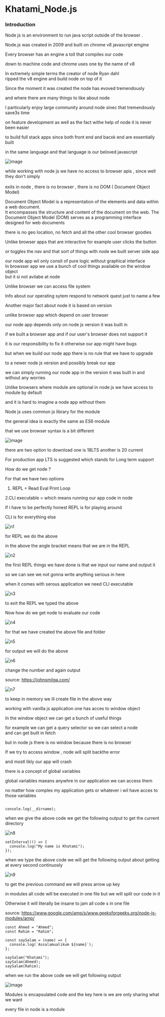 # Khatami_Node.js

### Introduction

Node js is an environment to run java script outside of the browser .<br>

Node.js was created in 2009 and built on chrome v8 javascript emgine <br>

Every browser has an engine a toll that compiles our code <br>

down to machine code and chrome uses one by the name of v8 <br>

In extremely simple terms the creator of node Ryan dahl <br>
 ripped the v8 engine and build node on top of it <br>

 Since the moment it was created the node has evoved tremendously <br>

 and where there are many things to like about node <br>

 I particularly enjoy large community around node sinec that tremendously save3s time <br>

 on feature development as well as the fact withe help of node it is never been easier <br>

 to build full stack apps since both front end and bacxk end are essentially built  <br>

 in the same language and that language is our beloved javascript <br>

![image](https://github.com/C191068/Khatami_Node.js/assets/89090776/109abdd4-62bc-422a-8908-f4ad77da3b6c)

 
while working with node js we have no access to browser apis , since well they don't simply <br>
\
exits in node , there is no browser , there is no DOM ( Document Object Model)  <br>

Document Object Model is a representation of the elements and data within a web document.<br>
It encompasses the structure and content of the document on the web. The Document Object Model (DOM) serves as a programming interface designed for web documents <br>
 
there is no geo location, no fetch and all the other cool browser goodies   <br>

Unlike browser apps that are interactive for example user clicks the button <br>

or toggles the nav and that sort of things with node we built server side app <br>

our node app wil only consit of pure logic without graphical interface <br>
 In browsser app we use a bunch of cool things available on the window object  <br>
but it si not avilabe at node <br>

Unlike browser we can access file system <br>

Info about our operating sytem respond to network quest just to name a few <br>

Another major fact about node it is based on version <br>

unlike browser app which depend on user browser <br>

our node app depends only on node js version it was built in  <br>

if we built a browser app and if our user's browser does not support it <br>

it is our responsibility to fix it otherwise our app might have bugs  <br>

but when we build our node app there is no rule that we have to upgrade <br>

to a newer node js version and possibly break our app  <br>

we can simply running our node app in the version it was built in and without any worries  <br>

Unlike browsers where module are optional in node js we have access to module by default <br>

and it is hard to imagine a node app without them <br>

Node js uses common js library for the module 

the general idea is exactly the same as ES6 module <br>

that we use browser syntax is a bit different <br>

![image](https://github.com/C191068/Khatami_Node.js/assets/89090776/0ee4033d-55de-4abf-ad95-e09564c5a470)

there are two option to download one is 18LTS another is 20 current <br>

For production app LTS is suggested which stands for Long term support <br>


How do we get node ? <br>

For that we have two options <br>

1. REPL = Read Eval Print Loop <br>

2.CLI executable = which means running our app code in node <br>

If i have to be perfectly honest REPL is for playing around <br>

CLI is for everything else <br>

![n1](https://github.com/C191068/Khatami_Node.js/assets/89090776/a3d393ad-e734-4cd4-8d09-57474fdd1df4)

for REPL we do the above <br>

in the above the angle bracket means that we are in the REPL <br>

![n2](https://github.com/C191068/Khatami_Node.js/assets/89090776/32a87137-9e12-42c8-9029-bdff4ce623dd)

the first REPL things we have done is that we input our name and output it <br>

so we can see we not  gonna write anything serious in here <br>

when it comes with serous application we need CLI executable 

![n3](https://github.com/C191068/Khatami_Node.js/assets/89090776/77c830a2-cc86-49c9-86dd-b2f9941be5ee)

to exit the REPL we typed the above <br>

Now how do we get node to evaluate our code <br>

![n4](https://github.com/C191068/Khatami_Node.js/assets/89090776/f02cbe4a-8691-4d72-a25f-7c43b8e2452e)

for that we have created the above file and folder <br>

![n5](https://github.com/C191068/Khatami_Node.js/assets/89090776/7361f0e0-35d4-4d6b-84df-010e632270d1)

for output we will do the above <br>

![n6](https://github.com/C191068/Khatami_Node.js/assets/89090776/8248f7c5-e269-4794-86e3-c6eb876e2df5)

change the number and again output <br>


source: https://johnsmilga.com/ <br>


![n7](https://github.com/C191068/Khatami_Node.js/assets/89090776/fc4c4f45-da6a-4e65-bf24-c33e7b0ca617)

to keep in memory we ill create file in the above way <br>


working with vanilla js application one has acces to window object <br>


In the window object we can get a bunch of useful things <br>

for example we can get a query selector so we can select a node <br>
and can get built in fetch <br>

but in node js there is no window because there is no browser <br>


If we try to access window , node will split backthe error <br>

and mostl likly our app will crash <br>

there is a concept of global variables <br>

global variables maeans anywhre in our application we can access them <br>

no matter how complex my application gets or whatever i wil have acces to those variables <br>


```

console.log(__dirname);

```


when we give the above code we get the following output to get the current directory <br>


![n8](https://github.com/C191068/Khatami_Node.js/assets/89090776/d0990c21-8b3f-4e65-ad19-309079b50980)



```
setInterval(() => {
  console.log("My name is Khatami");
});

```



when we type the above code we will get the following output about getting at every second continuosly <br>

![n9](https://github.com/C191068/Khatami_Node.js/assets/89090776/0f09d719-5a04-4536-aeda-de1a48bdff89)



to get the previous command we will press arrow up key <br>


in modules all code will be executed in one file but we will split our code in it  <br>

Otherwise it will literally be insane to jam all code s in one file <br>


source: https://www.google.com/amp/s/www.geeksforgeeks.org/node-js-modules/amp/

```
const Ahmed = "Ahmed";
const Rahim = "Rahim";

const saySalam = (name) => {
  console.log(`Assalamualikum ${name}`);
};

saySalam("Khatami");
saySalam(Ahmed);
saySalam(Rahim);

```


when we run the above code we will get following output <br>


![image](https://github.com/C191068/Khatami_Node.js/assets/89090776/111e6938-75b1-42e1-aacf-c7dd3c8ea2fd)


Modules is encapsulated code and the key here is we are only sharing what we want <br>


every file in node is a module <br>





















 



 


